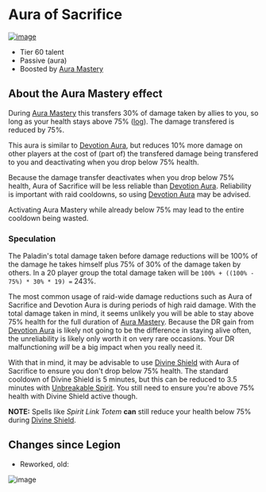 # Aura of Sacrifice

[![image](https://user-images.githubusercontent.com/4565223/39911152-b82be084-54fa-11e8-8c3b-dce2defa8132.png)](https://beta.wowdb.com/spells/183416-aura-of-sacrifice)

- Tier 60 talent
- Passive (aura)
- Boosted by [Aura Mastery](../../AuraMastery.md)

## About the Aura Mastery effect

During [Aura Mastery](../../AuraMastery.md) this transfers 30% of damage taken by allies to you, so long as your health stays above 75% ([log](https://www.warcraftlogs.com/reports/GA97YqgtyVzJNbvh#fight=10&type=damage-taken&source=2&start=1568847&end=1574993&view=events)). The damage transfered is reduced by 75%.

This aura is similar to [Devotion Aura](./DevotionAura.md), but reduces 10% more damage on other players at the cost of (part of) the transfered damage being transfered to you and deactivating when you drop below 75% health.

Because the damage transfer deactivates when you drop below 75% health, Aura of Sacrifice will be less reliable than [Devotion Aura](./DevotionAura.md). Reliability is important with raid cooldowns, so using [Devotion Aura](./DevotionAura.md) may be advised.

Activating Aura Mastery while already below 75% may lead to the entire cooldown being wasted.

### Speculation

The Paladin's total damage taken before damage reductions will be 100% of the damage he takes himself plus 75% of 30% of the damage taken by others. In a 20 player group the total damage taken will be `100% + ((100% - 75%) * 30% * 19) =` 243%.

The most common usage of raid-wide damage reductions such as Aura of Sacrifice and Devotion Aura is during periods of high raid damage. With the total damage taken in mind, it seems unlikely you will be able to stay above 75% health for the full duration of [Aura Mastery](../../AuraMastery.md). Because the DR gain from [Devotion Aura](./DevotionAura.md) is likely not going to be the difference in staying alive often, the unreliability is likely only worth it on very rare occasions. Your DR malfunctioning *will* be a big impact when you really need it.

With that in mind, it may be advisable to use [Divine Shield](../../DivineShield.md) with Aura of Sacrifice to ensure you don't drop below 75% health. The standard cooldown of Divine Shield is 5 minutes, but this can be reduced to 3.5 minutes with [Unbreakable Spirit](../30/UnbreakableSpirit.md). You still need to ensure you're above 75% health with Divine Shield active though.

**NOTE:** Spells like _Spirit Link Totem_ **can** still reduce your health below 75% during [Divine Shield](../../DivineShield.md).

## Changes since Legion

- Reworked, old:

![image](https://user-images.githubusercontent.com/4565223/39911211-e6c4e2f6-54fa-11e8-975a-3a9a5531dd7d.png)
